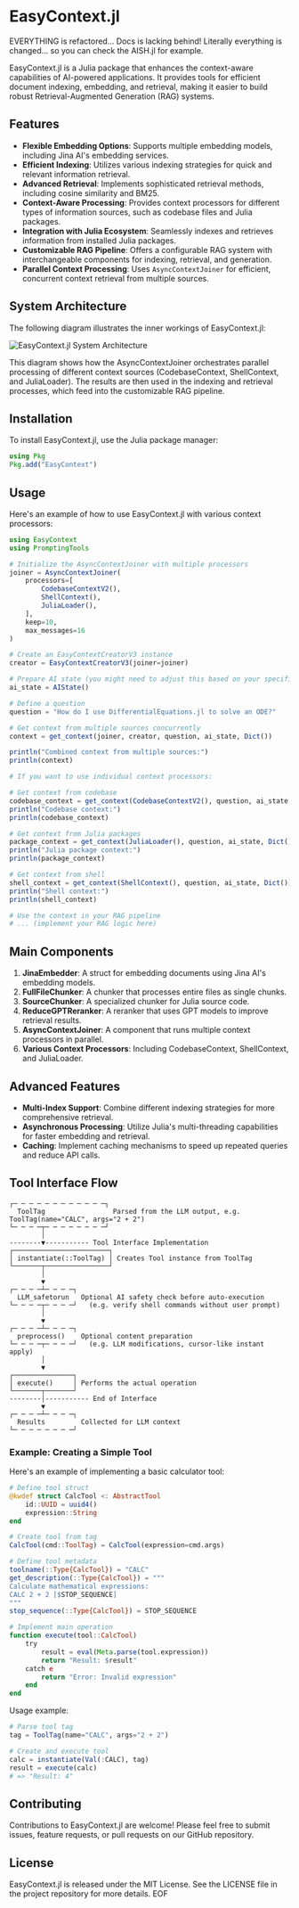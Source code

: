 # EasyContext.jl

EVERYTHING is refactored...
Docs is lacking behind! Literally everything is changed... so you can check the AISH.jl for example. 

EasyContext.jl is a Julia package that enhances the context-aware capabilities of AI-powered applications. It provides tools for efficient document indexing, embedding, and retrieval, making it easier to build robust Retrieval-Augmented Generation (RAG) systems.


## Features

- **Flexible Embedding Options**: Supports multiple embedding models, including Jina AI's embedding services.
- **Efficient Indexing**: Utilizes various indexing strategies for quick and relevant information retrieval.
- **Advanced Retrieval**: Implements sophisticated retrieval methods, including cosine similarity and BM25.
- **Context-Aware Processing**: Provides context processors for different types of information sources, such as codebase files and Julia packages.
- **Integration with Julia Ecosystem**: Seamlessly indexes and retrieves information from installed Julia packages.
- **Customizable RAG Pipeline**: Offers a configurable RAG system with interchangeable components for indexing, retrieval, and generation.
- **Parallel Context Processing**: Uses `AsyncContextJoiner` for efficient, concurrent context retrieval from multiple sources.

## System Architecture

The following diagram illustrates the inner workings of EasyContext.jl:

![EasyContext.jl System Architecture](system_architecture.svg)

This diagram shows how the AsyncContextJoiner orchestrates parallel processing of different context sources (CodebaseContext, ShellContext, and JuliaLoader). The results are then used in the indexing and retrieval processes, which feed into the customizable RAG pipeline.

## Installation

To install EasyContext.jl, use the Julia package manager:

```julia
using Pkg
Pkg.add("EasyContext")
```

## Usage

Here's an example of how to use EasyContext.jl with various context processors:

```julia
using EasyContext
using PromptingTools

# Initialize the AsyncContextJoiner with multiple processors
joiner = AsyncContextJoiner(
    processors=[
        CodebaseContextV2(),
        ShellContext(),
        JuliaLoader(),
    ],
    keep=10,
    max_messages=16
)

# Create an EasyContextCreatorV3 instance
creator = EasyContextCreatorV3(joiner=joiner)

# Prepare AI state (you might need to adjust this based on your specific setup)
ai_state = AIState()

# Define a question
question = "How do I use DifferentialEquations.jl to solve an ODE?"

# Get context from multiple sources concurrently
context = get_context(joiner, creator, question, ai_state, Dict())

println("Combined context from multiple sources:")
println(context)

# If you want to use individual context processors:

# Get context from codebase
codebase_context = get_context(CodebaseContextV2(), question, ai_state, Dict())
println("Codebase context:")
println(codebase_context)

# Get context from Julia packages
package_context = get_context(JuliaLoader(), question, ai_state, Dict())
println("Julia package context:")
println(package_context)

# Get context from shell
shell_context = get_context(ShellContext(), question, ai_state, Dict())
println("Shell context:")
println(shell_context)

# Use the context in your RAG pipeline
# ... (implement your RAG logic here)
```

## Main Components

1. **JinaEmbedder**: A struct for embedding documents using Jina AI's embedding models.
2. **FullFileChunker**: A chunker that processes entire files as single chunks.
3. **SourceChunker**: A specialized chunker for Julia source code.
4. **ReduceGPTReranker**: A reranker that uses GPT models to improve retrieval results.
5. **AsyncContextJoiner**: A component that runs multiple context processors in parallel.
6. **Various Context Processors**: Including CodebaseContext, ShellContext, and JuliaLoader.

## Advanced Features

- **Multi-Index Support**: Combine different indexing strategies for more comprehensive retrieval.
- **Asynchronous Processing**: Utilize Julia's multi-threading capabilities for faster embedding and retrieval.
- **Caching**: Implement caching mechanisms to speed up repeated queries and reduce API calls.

## Tool Interface Flow
```
┌─ ─ ─ ─ ─ ─ ─ ─ ─ ─ ─ ─┐
  ToolTag                 Parsed from the LLM output, e.g. ToolTag(name="CALC", args="2 + 2") 
└─ ─ ─ ─┬─ ─ ─ ─ ─ ─ ─ ─┘
        │
--------▼----------- Tool Interface Implementation 
┌────────────────────────┐
│ instantiate(::ToolTag) │ Creates Tool instance from ToolTag
└───────┬────────────────┘
        │
        ▼
┌─ ─ ─ ─┴─ ─ ─ ─┐
  LLM_safetorun   Optional AI safety check before auto-execution
└─ ─ ─ ─┬─ ─ ─ ─┘   (e.g. verify shell commands without user prompt)
        │
        ▼
┌─ ─ ─ ─┴─ ─ ─ ─┐
  preprocess()    Optional content preparation
└─ ─ ─ ─┬─ ─ ─ ─┘   (e.g. LLM modifications, cursor-like instant apply)
        │
        ▼
┌───────────────┐
│ execute()     │ Performs the actual operation
└───────┬───────┘
--------│----------- End of Interface
        ▼
┌─ ─ ─ ─┴─ ─ ─ ─┐
  Results         Collected for LLM context
└─ ─ ─ ─ ─ ─ ─ ─┘
```

### Example: Creating a Simple Tool

Here's an example of implementing a basic calculator tool:

```julia
# Define tool struct
@kwdef struct CalcTool <: AbstractTool
    id::UUID = uuid4()
    expression::String
end

# Create tool from tag
CalcTool(cmd::ToolTag) = CalcTool(expression=cmd.args)

# Define tool metadata
toolname(::Type{CalcTool}) = "CALC"
get_description(::Type{CalcTool}) = """
Calculate mathematical expressions:
CALC 2 + 2 [$STOP_SEQUENCE]
"""
stop_sequence(::Type{CalcTool}) = STOP_SEQUENCE

# Implement main operation
function execute(tool::CalcTool)
    try
        result = eval(Meta.parse(tool.expression))
        return "Result: $result"
    catch e
        return "Error: Invalid expression"
    end
end
```

Usage example:
```julia
# Parse tool tag
tag = ToolTag(name="CALC", args="2 + 2")

# Create and execute tool
calc = instantiate(Val(:CALC), tag) 
result = execute(calc)
# => "Result: 4"
```

## Contributing

Contributions to EasyContext.jl are welcome! Please feel free to submit issues, feature requests, or pull requests on our GitHub repository.

## License

EasyContext.jl is released under the MIT License. See the LICENSE file in the project repository for more details.
EOF
